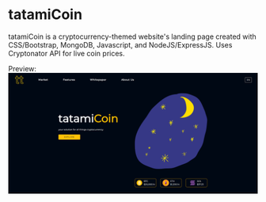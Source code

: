 # tatamiCoin
tatamiCoin is a cryptocurrency-themed website's landing page created with CSS/Bootstrap, MongoDB, Javascript, and NodeJS/ExpressJS. Uses Cryptonator API for live coin prices.

Preview: ![preview](public/imgs/tcPreview.PNG)
